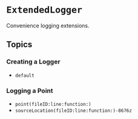 # ``ExtendedLogger``

Convenience logging extensions.

## Topics

### Creating a Logger

- ``default``

### Logging a Point

- ``point(fileID:line:function:)``
- ``sourceLocation(fileID:line:function:)-8676z``
